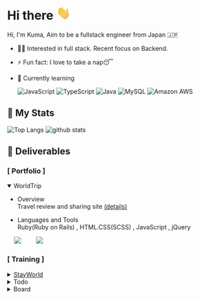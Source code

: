 <h1>Hi there <img
src="https://github.com/ikkundayo/ikkundayo/raw/main/images/Hi.gif" height="32" /></h1>  

Hi, I'm Kuma, Aim to be a fullstack engineer from Japan 🇯🇵
* 👨‍💻 Interested in full stack. Recent focus on Backend.

* ⚡️ Fun fact: I love to take a nap😴
* 🌱 Currently learning  <p>
 ![JavaScript](https://img.shields.io/badge/-JavaScript-%23F7DF1C?style=flat-square&logo=javascript&logoColor=000000&labelColor=%23F7DF1C&color=%23FFCE5A)
 ![TypeScript](https://img.shields.io/badge/-TypeScript-007ACC?style=flat-square&logo=typescript&logoColor=white)
 [](![Python](https://img.shields.io/badge/-Python-black?style=flat-square&logo=Python))
 ![Java](https://img.shields.io/badge/-java-E34A86?style=flat-square&logo=java)
 ![MySQL](https://img.shields.io/badge/-MySQL-black?style=flat-square&logo=mysql)
 ![Amazon AWS](https://img.shields.io/badge/Amazon%20AWS-232F3E?style=flat-square&logo=amazon-aws)
</p>

##  My Stats
<p align="left"> 
  <img alt="Top Langs" height="150px" src="https://github-readme-stats.vercel.app/api/top-langs/?username=ikkundayo&layout=compact&show_icons=true&theme=onedark" />
  <img alt="github stats" height="150px" src="https://github-readme-stats.vercel.app/api?username=ikkundayo&theme=onedark&show_icons=ture" />
</p>


##  Deliverables
### [ Portfolio ] 
<details open>
  <summary>WorldTrip</summary>  
  
  - Overview  
  Travel review and sharing site <a href="https://github.com/ikkundayo/WorldTrip/blob/main/README.md">(details)</a>  
  
  - Languages and Tools  
  Ruby(Ruby on Rails) , HTML.CSS(SCSS) , JavaScript , jQuery  
 
  &nbsp; &nbsp; 
  <img src="https://user-images.githubusercontent.com/97657938/171466348-a12188e2-3050-47d4-84bd-ccb1328b6576.gif" height="220px" />
  &nbsp; &nbsp; &nbsp; &nbsp; 
  <img src="https://user-images.githubusercontent.com/97657938/171471320-1bf3f67e-4146-4c11-871f-12de82f62216.gif" height="220px" />
</details>  

### [ Training ]
<details>
  <summary><a href="https://ikkundayo.github.io/Stay-World/">StayWorld</a></summary>  
  
  - Overview  
  website(animation) <a href="https://github.com/ikkundayo/Stay-World">(details)</a>  
  
  - Languages and Tools  
  HTML.CSS(SCSS) , JavaScript  
 
  &nbsp; &nbsp; 
  <img src="https://user-images.githubusercontent.com/97657938/171525990-fda133a3-28a7-4f15-9b21-63305903fd60.gif" height="220px" />
</details>  
<details>
  <summary>Todo</summary>  
  
  - Overview  
  Todo app <a href="https://github.com/ikkundayo/Todoproject">(details)</a>  
  
  - Languages and Tools  
  Python(django) , HTML.CSS(Bootstrap)  
 
  &nbsp; &nbsp; 
  <img src="https://user-images.githubusercontent.com/97657938/172051584-d915f4a7-e515-40e9-8613-6d29655f8863.gif" height="220px" />
</details>  
<details>
  <summary>Board</summary>  
  
  - Overview  
  Board app <a href="https://github.com/ikkundayo/Boardproject">(details)</a>  
  
  - Languages and Tools  
  Python(django) , HTML.CSS(Bootstrap).   
 
  &nbsp; &nbsp; 
  <img src="https://user-images.githubusercontent.com/97657938/172051765-e88c2e02-3b01-4bc5-a8fb-1d279b642ddc.gif" height="220px" />
</details>
